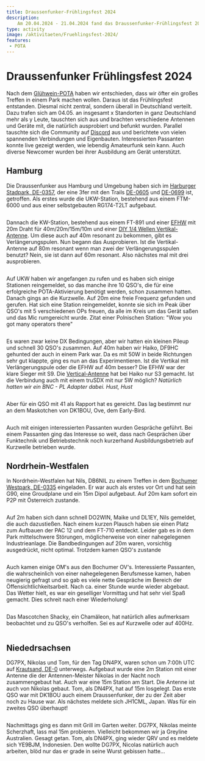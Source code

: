 ```yaml
---
title: Draussenfunker-Frühlingsfest 2024
description: 
    Am 20.04.2024 - 21.04.2024 fand das Draussenfunker-Frühlingsfest 2024 statt.
type: activity
image: /aktivitaeten/Fruehlingsfest-2024/
features:
 - POTA
---
```

# Draussenfunker Frühlingsfest 2024

Nach dem [Glühwein-POTA](https://draussenfunker.de/aktivitaeten/2023-12-09-Jahresrueckblick.html) haben wir entschieden, dass wir öfter ein großes Treffen in einem Park machen wollen. Daraus ist das Frühlingsfest entstanden. Diesmal nicht zentral, sondern überall in Deutschland verteilt. Dazu trafen sich am 04.05. an insgesamt x Standorten in ganz Deutschland mehr als y Leute, tauschten sich aus und brachten verschiedene Antennen und Geräte mit, die natürlich ausprobiert und befunkt wurden. Parallel tauschte sich die Community auf [Discord](https://discord.gg/4RkRRwXtty) aus und berichtete von vielen spannenden Verbindungen und Eigenbauten. Interessierten Passanten konnte live gezeigt werden, wie lebendig Amateurfunk sein kann. Auch diverse Newcomer wurden bei ihrer Ausbildung am Gerät unterstützt.


## Hamburg

Die Draussenfunker aus Hamburg und Umgebung haben sich im [Harburger Stadpark, DE-0357](https://pota.app/#/park/DE-0357), der eine 3fer mit den Trails [DE-0605](https://pota.app/#/park/DE-0605) und [DE-0699](https://pota.app/#/park/DE-0699) ist, getroffen. Als erstes wurde die UKW-Station, bestehend aus einem FTM-6000 und aus einer selbstgebauten RG174-T2LT aufgebaut.

![]()

Dannach die KW-Station, bestehend aus einem FT-891 und einer [EFHW](https://draussenfunker.de/diy/efhw.html) mit 20m Draht für 40m/20m/15m/10m und einer [DIY 1/4 Wellen Vertikal-Antenne](/diy/teleskop-viertelwellen-vertical.html). Um diese auch auf 40m resonant zu bekommen, gibt es Verlängerungspulen. Nun begann das Ausprobieren. Ist die Vertikal-Antenne auf 80m resonant wenn man zwei der Verlängerungsspulen benutzt? Nein, sie ist dann auf 60m resonant. Also nächstes mal mit drei ausprobieren.

![]()

Auf UKW haben wir angefangen zu rufen und es haben sich einige Stationen reingemeldet, so das manche ihre 10 QSO's, die für eine erfolgreiche POTA-Aktivierung benötigt werden, schon zusammen hatten. Danach gings an die Kurzwelle. Auf 20m eine freie Frequenz gefunden und gerufen. Hat sich eine Station reingemeldet, konnte sie sich im Peak über QSO's mit 5 verschiedenen OPs freuen, da alle im Kreis um das Gerät saßen und das Mic rumgereicht wurde. Zitat einer Polnischen Station: "Wow you got many operators there"

![]()

Es waren zwar keine DX Bedingungen, aber wir hatten ein kleinen Pileup und schnell 30 QSO's zusammen. Auf 40m haben wir Haiko, DF9HC gehunted der auch in einem Park war. Da es mit 50W in beide Richtungen sehr gut klappte, ging es nun an das Experimentieren. Ist die Vertikal mit Verlängerungspule oder die EFHW auf 40m besser? Die EFHW war der klare Sieger mit S9. Die [Vertical-Antenne](/diy/teleskop-viertelwellen-vertical.html) hat bei Haiko nur S3 gemacht. Ist die Verbindung auch mit einem truSDX mit nur 5W möglich? *Natürlich hatten wir ein BNC - PL Adapter dabei. Hust, Hust*

![]()

Aber für ein QSO mit 41 als Rapport hat es gereicht. Das lag bestimmt nur an dem Maskotchen von DK1BOU, Ove, dem Early-Bird.

![]()

Auch mit einigen interessierten Passanten wurden Gespräche geführt. Bei einem Passanten ging das Interesse so weit, dass nach Gesprächen über Funktechnik und Betriebstechnik noch kurzerhand Ausbildungsbetrieb auf Kurzwelle betrieben wurde.

## Nordrhein-Westfalen

In Nordrhein-Westfalen hat Nils, DB6NIL zu einem Treffen in dem [Bochumer Westpark, DE-0335](https://pota.app/#/park/DE-0335) eingeladen. Er war auch als erstes vor Ort und hat sein G90, eine Groudplane und ein 15m Dipol aufgebaut. Auf 20m kam sofort ein P2P mit Österreich zustande.

![]()

Auf 2m haben sich dann schnell DO2WIN, Maike und DL1EY, Nils gemeldet, die auch dazustießen. Nach einem kurzen Plausch haben sie einen Platz zum Aufbauen der PAC 12 und dem FT-710 entdeckt. Leider gab es in dem Park mittelschwere Störungen, möglicherweise von einer nahegelegenen Industrieanlage. Die Bandbedingungen auf 20m waren, vorsichtig ausgedrückt, nicht optimal. Trotzdem kamen QSO's zustande

![]()

Auch kamen einige OM's aus den Bochumer OV's. Interessierte Passanten, die wahrscheinlich von einer nahegelegenen Berufsmesse kamen, haben neugierig gefragt und so gab es viele nette Gespräche im Bereich der Öffensichtlichkeitsarbeit. Nach ca. einer Stunde  wurde wieder abgebaut. Das Wetter hielt, es war ein geselliger Vormittag und hat sehr viel Spaß gemacht. Dies schreit nach einer Wiederholung!

![]()

Das Mascotchen Shacky, ein Chamäleon, hat natürlich alles aufmerksam beobachtet und zu QSO's verholfen. Sei es auf Kurzwelle oder auf 400Hz.

![]()

## Niededrsachsen

DG7PX, Nikolas und Tom, für den Tag DN4PX, waren schon um 7:00h UTC auf [Krautsand, DE-0]() unterwegs. Aufgebaut wurde eine 2m Station mit einer Antenne die der Antennen-Meister Nikolas in der Nacht noch zusammengebaut hat. Auch war eine 15m Station am Start. Die Antenne ist auch von Nikolas gebaut. Tom, als DN4PX, hat auf 15m losgelegt. Das erste QSO war mit DK1BOU auch einem Draussenfunker, der zu der Zeit aber noch zu Hause war. Als nächstes meldete sich JH1CML, Japan. Was für ein zweites QSO überhaupt!

![]()

Nachmittags ging es dann mit Grill im Garten weiter. DG7PX, Nikolas meinte Scherzhaft, lass mal 15m probieren. Vielleicht bekommen wir ja Greyline Australien. Gesagt getan. Tom, als DN4PX, ging wieder QRV und es meldete sich YE9BJM, Indonesien. Den wollte DG7PX, Nicolas natürlich auch arbeiten, blöd nur das er grade in seine Wurst gebissen hatte…

![]()
